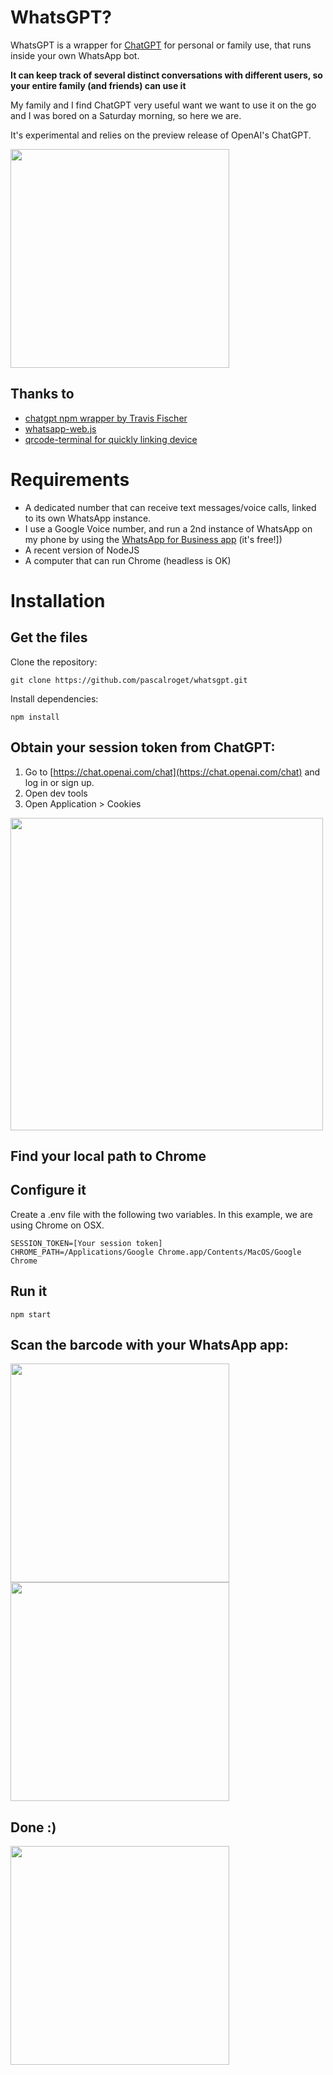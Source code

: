 # WhatsGPT?

WhatsGPT is a wrapper for [ChatGPT](https://openai.com/blog/chatgpt/) for personal or family use, that runs inside your own WhatsApp bot.

**It can keep track of several distinct conversations with different users, so your entire family (and friends) can use it**

My family and I find ChatGPT very useful want we want to use it on the go and I was bored on a Saturday morning, so here we are.

It's experimental and relies on the preview release of OpenAI's ChatGPT.

<img width="350" src="https://user-images.githubusercontent.com/18585190/206880862-7bdb74d1-728e-4177-a5c1-e7e7243777b6.jpg" />

## Thanks to

- [chatgpt npm wrapper by Travis Fischer](https://github.com/transitive-bullshit/chatgpt-api)
- [whatsapp-web.js](https://wwebjs.dev/guide/)
- [qrcode-terminal for quickly linking device](https://www.npmjs.com/package/qrcode-terminal)

# Requirements

- A dedicated number that can receive text messages/voice calls, linked to its own WhatsApp instance.
- I use a Google Voice number, and run a 2nd instance of WhatsApp on my phone by using the [WhatsApp for Business app](https://business.whatsapp.com/) (it's free!])
- A recent version of NodeJS
- A computer that can run Chrome (headless is OK)

# Installation

## Get the files

Clone the repository:

```console
git clone https://github.com/pascalroget/whatsgpt.git
```

Install dependencies:

```console
npm install
```

## Obtain your session token from ChatGPT:

1. Go to [https://chat.openai.com/chat](https://chat.openai.com/chat) and log in or sign up.
2. Open dev tools
3. Open Application > Cookies

<img src="https://raw.githubusercontent.com/transitive-bullshit/chatgpt-api/HEAD/media/session-token.png" width="500" />

## Find your local path to Chrome

## Configure it

Create a .env file with the following two variables. In this example, we are using Chrome on OSX.

```console
SESSION_TOKEN=[Your session token]
CHROME_PATH=/Applications/Google Chrome.app/Contents/MacOS/Google Chrome
```

## Run it

```console
npm start
```

## Scan the barcode with your WhatsApp app:

<img width="350" src="https://user-images.githubusercontent.com/18585190/206880813-622c104f-d938-45d2-944d-9e0a7abeedab.jpg" />

<img width="350" src="https://user-images.githubusercontent.com/18585190/206880812-52a6b414-377c-437e-a9ea-52df39795f6b.jpg" />


## Done :)

<img width="350" src="https://user-images.githubusercontent.com/18585190/206881007-e325e9b8-edb2-43ae-bcb6-8d62d3a17ee6.jpg" />

